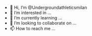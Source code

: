 - 👋 Hi, I’m @Undergroundathleticsmilan
- 👀 I’m interested in ...
- 🌱 I’m currently learning ...
- 💞️ I’m looking to collaborate on ...
- 📫 How to reach me ...

<!---
Undergroundathleticsmilan/Undergroundathleticsmilan is a ✨ special ✨ repository because its `README.md` (this file) appears on your GitHub profile.
You can click the Preview link to take a look at your changes.
--->
